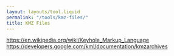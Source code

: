 ```yaml
---
layout: layouts/tool.liquid
permalink: "/tools/kmz-files/"
title: KMZ Files
---
```

https://en.wikipedia.org/wiki/Keyhole_Markup_Language
https://developers.google.com/kml/documentation/kmzarchives
